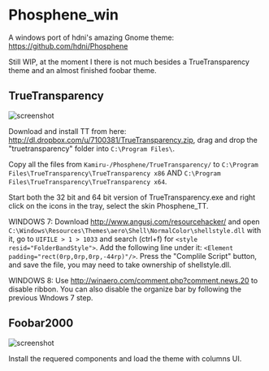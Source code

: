 Phosphene_win
=============
A windows port of hdni's amazing Gnome theme: https://github.com/hdni/Phosphene

Still WIP, at the moment I there is not much besides a TrueTransparency theme and an almost finished foobar theme.

TrueTransparency
----------------
![screenshot](http://a.pomf.se/1Xc3.gif)

Download and install TT from here: http://dl.dropbox.com/u/7100381/TrueTransparency.zip, drag and drop the "truetransparency"
folder into `C:\Program Files\`.

Copy all the files from `Kamiru-/Phosphene/TrueTransparency/` to `C:\Program Files\TrueTransparency\TrueTransparency x86` AND `C:\Program Files\TrueTransparency\TrueTransparency x64`.

Start both the 32 bit and 64 bit version of TrueTransparency.exe and right click on the icons in the tray, select the skin Phosphene_TT.

WINDOWS 7: Download http://www.angusj.com/resourcehacker/ and open `C:\Windows\Resources\Themes\aero\Shell\NormalColor\shellstyle.dll` with it, go to `UIFILE > 1 > 1033` and search (ctrl+f) for `<style resid="FolderBandStyle">`. Add the following line under it: `<Element padding="rect(0rp,0rp,0rp,-44rp)"/>`. Press the "Complile Script" button, and save the file, you may need to take ownership of shellstyle.dll.

WINDOWS 8: Use http://winaero.com/comment.php?comment.news.20 to disable ribbon. You can also disable the organize bar
by following the previous Wndows 7 step.

Foobar2000
----------------
![screenshot](http://a.pomf.se/7Bl2.png)

Install the requered components and load the theme with columns UI.
